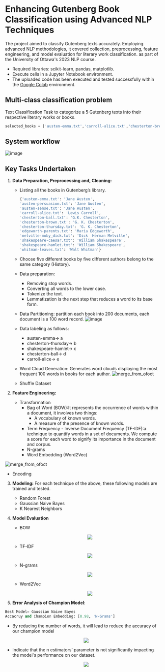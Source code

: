 # **Enhancing Gutenberg Book Classification using Advanced NLP Techniques**
The project aimed to classify Gutenberg texts accurately. Employing advanced NLP methodologies, it covered collection, preprocessing, feature engineering, and model evaluation for literary work classification. as part of the University of Ottawa's 2023 NLP course.
  - Required libraries: scikit-learn, pandas, matplotlib.
  - Execute cells in a Jupyter Notebook environment.
  - The uploaded code has been executed and tested successfully within the [Google Colab](https://colab.google/) environment.


## Multi-class classification problem
Text Classification Task  to categorize a 5 Gutenberg texts into their respective literary works or books.

```python
selected_books = ['austen-emma.txt','carroll-alice.txt','chesterton-brown.txt','edgeworth-parents.txt','shakespeare-hamlet.txt']
```
## **System workflow**
![image](https://github.com/RimTouny/Enhancing-Gutenberg-Book-Classification-using-Advanced-NLP-Techniques/assets/48333870/50da9f32-1b51-487b-9ad1-88d7c54fcc9c)

## **Key Tasks Undertaken**

1. **Data Preparation, Preprocessing and, Cleaning:**
   - Listing all the books in Gutenberg’s library.
     ```python
     {'austen-emma.txt': 'Jane Austen',
     'austen-persuasion.txt': 'Jane Austen',
     'austen-sense.txt': 'Jane Austen',
     'carroll-alice.txt': 'Lewis Carroll',
     'chesterton-ball.txt': 'G.K. Chesterton',
     'chesterton-brown.txt': 'G. K. Chesterton',
     'chesterton-thursday.txt': 'G. K. Chesterton',
     'edgeworth-parents.txt': 'Maria Edgeworth',
     'melville-moby_dick.txt': 'Dick  Herman Melville',
     'shakespeare-caesar.txt': 'William Shakespeare',
     'shakespeare-hamlet.txt': 'William Shakespeare',
     'whitman-leaves.txt': 'Walt Whitman'}
     ```
   - Choose five different books by five different authors belong to the same category (History).
   - Data preparation:
      + Removing stop words.
      + Converting all words to the lower case.
      + Tokenize the text.
      +  Lemmatization is the next step that reduces a word to its base form.

   - Data Partitioning: partition each book into 200 documents, each document is a 100 word record.
     ![image](https://github.com/RimTouny/Enhancing-Gutenberg-Book-Classification-using-Advanced-NLP-Techniques/assets/48333870/22767ff2-c591-448e-beb3-c83c80404050)

   - Data labeling as follows:
      +  austen-emma→ a
      + chesterton-thursday→ b
      +  shakespeare-hamlet→ c
      +  chesterton-ball→ d
      + carroll-alice→ e
    
    - Word Cloud Generation: Generates word clouds displaying the most frequent 100 words in books for each author.
      ![merge_from_ofoct](https://github.com/RimTouny/Enhancing-Gutenberg-Book-Classification-using-Advanced-NLP-Techniques/assets/48333870/042aa42d-2587-4f8b-8a5f-81666ab9f453)

    - Shuffle Dataset
        
2. **Feature Engineering:**
   - Transformation
     + Bag of Word (BOW):It represents the occurrence of words within a document, it involves two things:
        * A vocabulary of known words.
        * A measure of the presence of known words.
     + Term Frequency - Inverse Document Frequency (TF-IDF):a technique to quantify words in a set of documents. We compute         a score for each word to signify its importance in the document and corpus.
     + N-grams
     + Word Embedding (Word2Vec)


![merge_from_ofoct](https://github.com/RimTouny/Enhancing-Gutenberg-Book-Classification-using-Advanced-NLP-Techniques/assets/48333870/731f785c-196d-482f-9c65-cfab0f824dba)

   - Encoding
3. **Modeling:** For each technique of the above, these following models are trained and tested.
   + Random Forest
   + Gaussian Naive Bayes
   + K Nearest Neighbors
     
4. **Model Evaluation**
   - BOW
      <p align="center">
        <img src="https://github.com/RimTouny/Enhancing-Gutenberg-Book-Classification-using-Advanced-NLP-Techniques/assets/48333870/3f909d6f-87f7-4f76-87d6-a257740eb5c7"/>
      </p>

   - TF-IDF
      <p align="center">
        <img src="https://github.com/RimTouny/Enhancing-Gutenberg-Book-Classification-using-Advanced-NLP-Techniques/assets/48333870/19265217-c676-4406-ab2d-301aafb7efc2"/>
      </p>

   - N-grams
      <p align="center">
        <img src="(https://github.com/RimTouny/Enhancing-Gutenberg-Book-Classification-using-Advanced-NLP-Techniques/assets/48333870/cd056c7b-a18c-4f1d-ab5f-a0d55d90d125"/>
      </p>
     
   - Word2Vec
      <p align="center">
        <img src="https://github.com/RimTouny/Enhancing-Gutenberg-Book-Classification-using-Advanced-NLP-Techniques/assets/48333870/ca1deacc-8aac-4b4c-972d-dc3d44727d09"/>
      </p>

    
5. **Error Analysis of Champion Model**:
```python
Best Model= Gaussian Naive Bayes
Accacruy and Champion Embedding: [0.98, 'N-Grams']
```
    
  - By reducing the number of words, it will lead to reduce the accuracy of our champion model

     <p align="center">
      <img src="https://github.com/RimTouny/Enhancing-Gutenberg-Book-Classification-using-Advanced-NLP-Techniques/assets/48333870/e4f814b2-9010-4fd8-b6fd-b63411ff5112"/>
    </p>

- Indicate that the n estimators’ parameter is not significantly impacting the model's performance on our dataset.

     <p align="center">
      <img src="https://github.com/RimTouny/Enhancing-Gutenberg-Book-Classification-using-Advanced-NLP-Techniques/assets/48333870/e4b80ce7-e39c-4fbc-a28b-897b336dbcc7)"/>
    </p>


